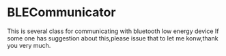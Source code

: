 BLECommunicator
===============

This is several class for communicating with  bluetooth low energy device
If some one has suggestion about this,please issue that to let me konw,thank you very much.
